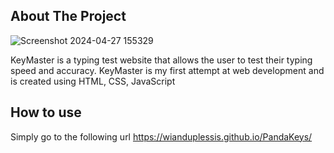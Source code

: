 <!-- ABOUT THE PROJECT -->
## About The Project

![Screenshot 2024-04-27 155329](https://github.com/wianduplessis/PandaKeys/assets/160717137/09b7fbb8-082f-4368-9cc6-8ba9177da2c4)

KeyMaster is a typing test website that allows the user to test their typing speed and accuracy. KeyMaster is my first attempt at web development and is created using HTML, CSS, JavaScript

<!-- GETTING STARTED -->
## How to use

Simply go to the following url
https://wianduplessis.github.io/PandaKeys/
